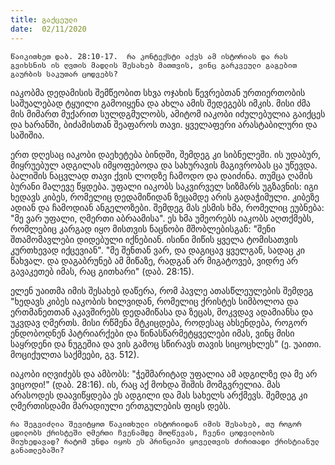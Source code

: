 ```yaml
---
title: გაქცეული
date:  02/11/2020
---
```


`წაიკითხეთ დაბ. 28:10-17.  რა კონტექსტი აქვს ამ ისტორიას და რას გვიხსნის ის ღვთის მადლის შესახებ მათთვის, ვინც გარკვეული გაგებით გაურბის საკუთარ ცოდვებს?`

იაკობმა დედამისის შემწეობით სხვა ოჯახის წევრებთან ურთიერთობის საშუალებად ტყუილი გამოიყენა და ახლა ამის შედეგებს იმკის. მისი ძმა მის მიმართ მუქარით სულდგმულობს, ამიტომ იაკობი იძულებულია გაიქცეს და ხარანში, ბიძამისთან შეაფაროს თავი. ყველაფერი არასტაბილური და საშიშია.

ერთ დღესაც იაკობი დაეხეტება ბინდში, შემდეგ კი სიბნელეში. ის უდაბურ, მიყრუებულ ადგილას იმყოფებოდა და სახურავის მაგივრობას ცა უწევდა. ბალიშის ნაცვლად თავი ქვის ლოდზე ჩამოდო და დაიძინა. თუმცა ღამის ბურანი მალევე წყდება. უფალი იაკობს საკვირველ სიზმარს უგზავნის: იგი ხედავს კიბეს, რომელიც დედამიწიდან ზეცამდე არის გადაჭიმული. კიბეზე ადიან და ჩამოდიან ანგელოზები. შემდეგ მას ესმის ხმა, რომელიც ეუბნება: "მე ვარ უფალი, ღმერთი აბრაამისა". ეს ხმა უმეორებს იაკობს აღთქმებს, რომლებიც კარგად იყო მისთვის ნაცნობი მშობლებისგან: "შენი შთამომავლები დიდებული იქნებიან. ისინი მიწის ყველა ტომისათვის კურთხევად იქცევიან". "მე შენთან ვარ, და დაგიცავ ყველგან, სადაც კი წახვალ. და დაგაბრუნებ ამ მიწაზე, რადგან არ მიგატოვებ, ვიდრე არ გავაკეთებ იმას, რაც გითხარი" (დაბ. 28:15).

ელენ უაითმა იმის შესახებ დაწერა, რომ პავლე ათასწლეულების შემდეგ "ხედავს კიბეს იაკობის ხილვიდან, რომელიც ქრისტეს სიმბოლოა და ერთმანეთთან აკავშირებს დედამიწასა და ზეცას, მოკვდავ ადამიანსა და უკვდავ ღმერთს. მისი რწმენა მტკიცდება, როდესაც ახსენდება, როგორ ენდობოდნენ პატრიარქები და წინასწარმეტყველები იმას, ვინც მისი საყრდენი და ნუგეშია და ვის გამოც სწირავს თავის სიცოცხლეს" (ე. უაითი. მოციქულთა საქმეები, გვ. 512).

იაკობი იღვიძებს და ამბობს: "ჭეშმარიტად უფალია ამ ადგილზე და მე არ ვიცოდი!" (დაბ. 28:16). ის, რაც აქ მოხდა შიშის მომგვრელია. მას არასოდეს დაავიწყდება ეს ადგილი და მას სახელს არქმევს. შემდეგ კი ღმერთისდამი მარადიული ერთგულების ფიცს დებს.

`რა შეგვიძლია შევიტყოთ წაკითხული ისტორიიდან იმის შესახებ, თუ როგორ ცდილობს ქრისტეში ღმერთი ჩვენამდე მოღწევას, ჩვენი ცოდვილობის მიუხედავად? რატომ უნდა იყოს ეს პრინციპი ყოველთვის ძირითადი ქრისტიანულ განათლებაში?`